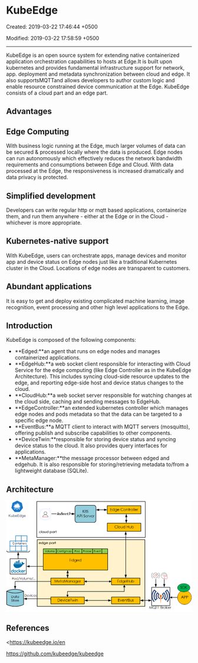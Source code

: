 # KubeEdge

Created: 2019-03-22 17:46:44 +0500

Modified: 2019-03-22 17:58:59 +0500

---

KubeEdge is an open source system for extending native containerized application orchestration capabilities to hosts at Edge.It is built upon kubernetes and provides fundamental infrastructure support for network, app. deployment and metadata synchronization between cloud and edge. It also supportsMQTTand allows developers to author custom logic and enable resource constrained device communication at the Edge. KubeEdge consists of a cloud part and an edge part.

## Advantages

## Edge Computing

With business logic running at the Edge, much larger volumes of data can be secured & processed locally where the data is produced. Edge nodes can run autonomously which effectively reduces the network bandwidth requirements and consumptions between Edge and Cloud. With data processed at the Edge, the responsiveness is increased dramatically and data privacy is protected.

## Simplified development

Developers can write regular http or mqtt based applications, containerize them, and run them anywhere - either at the Edge or in the Cloud - whichever is more appropriate.

## Kubernetes-native support

With KubeEdge, users can orchestrate apps, manage devices and monitor app and device status on Edge nodes just like a traditional Kubernetes cluster in the Cloud. Locations of edge nodes are transparent to customers.

## Abundant applications

It is easy to get and deploy existing complicated machine learning, image recognition, event processing and other high level applications to the Edge.

## Introduction

KubeEdge is composed of the following components:
-   **Edged:**an agent that runs on edge nodes and manages containerized applications.
-   **EdgeHub:**a web socket client responsible for interacting with Cloud Service for the edge computing (like Edge Controller as in the KubeEdge Architecture). This includes syncing cloud-side resource updates to the edge, and reporting edge-side host and device status changes to the cloud.
-   **CloudHub:**a web socket server responsible for watching changes at the cloud side, caching and sending messages to EdgeHub.
-   **EdgeController:**an extended kubernetes controller which manages edge nodes and pods metadata so that the data can be targeted to a specific edge node.
-   **EventBus:**a MQTT client to interact with MQTT servers (mosquitto), offering publish and subscribe capabilities to other components.
-   **DeviceTwin:**responsible for storing device status and syncing device status to the cloud. It also provides query interfaces for applications.
-   **MetaManager:**the message processor between edged and edgehub. It is also responsible for storing/retrieving metadata to/from a lightweight database (SQLite).

## Architecture

![KubeEdge Containers docker Pod/VoIume/.. cloud part edge part Volume Configmap Pod Prober Event Edged Data Store MetaManager Devices Devi ceTwin Edge Controller Cloud Hub EdgeHub EventBus App ](../../media/DevOps-Kubernetes-KubeEdge-image1.png)



## References

<https://kubeedge.io/en

<https://github.com/kubeedge/kubeedge>
